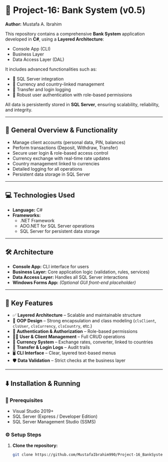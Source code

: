 # 🏦 Project-16: Bank System (v0.5)

**Author:** Mustafa A. Ibrahim

This repository contains a comprehensive **Bank System** application developed in **C#**, using a **Layered Architecture**:
- Console App (CLI)
- Business Layer
- Data Access Layer (DAL)

It includes advanced functionalities such as:
- 💾 SQL Server integration  
- 💱 Currency and country-linked management  
- 🔁 Transfer and login logging  
- 🔐 Robust user authentication with role-based permissions  

All data is persistently stored in **SQL Server**, ensuring scalability, reliability, and integrity.

---

## 📅 General Overview & Functionality

- Manage client accounts (personal data, PIN, balances)  
- Perform transactions (Deposit, Withdraw, Transfer)  
- Secure user login & role-based access control  
- Currency exchange with real-time rate updates  
- Country management linked to currencies  
- Detailed logging for all operations  
- Persistent data storage in SQL Server

---

## 💻 Technologies Used

- **Language:** C#  
- **Frameworks:**  
  - .NET Framework  
  - ADO.NET for SQL Server operations  
  - SQL Server for persistent data storage  

---

## 🛠️ Architecture

- **Console App:** CLI interface for users  
- **Business Layer:** Core application logic (validation, rules, services)  
- **Data Access Layer:** Handles all SQL Server interactions  
- **Windows Forms App:** *(Optional GUI front-end placeholder)*

---

## 🔧 Key Features

- ✅ **Layered Architecture** – Scalable and maintainable structure  
- 🧱 **OOP Design** – Strong encapsulation and class modeling (`clsClient`, `clsUser`, `clsCurrency`, `clsCountry`, etc.)  
- 🔐 **Authentication & Authorization** – Role-based permissions  
- 🧑‍💼 **User & Client Management** – Full CRUD operations  
- 💱 **Currency System** – Exchange rates, converter, linked to countries  
- 🧾 **Transfer & Login Logs** – Audit trails  
- 🖥️ **CLI Interface** – Clear, layered text-based menus  
- 🛡️ **Data Validation** – Strict checks at the business layer  

---

## ⬇️ Installation & Running

### 🔧 Prerequisites

- Visual Studio 2019+  
- SQL Server (Express / Developer Edition)  
- SQL Server Management Studio (SSMS)

### ⚙️ Setup Steps

1. **Clone the repository:**
   ```bash
   git clone https://github.com/MustafaIbrahim990/Project-16_BankSystem-v0.5.git

